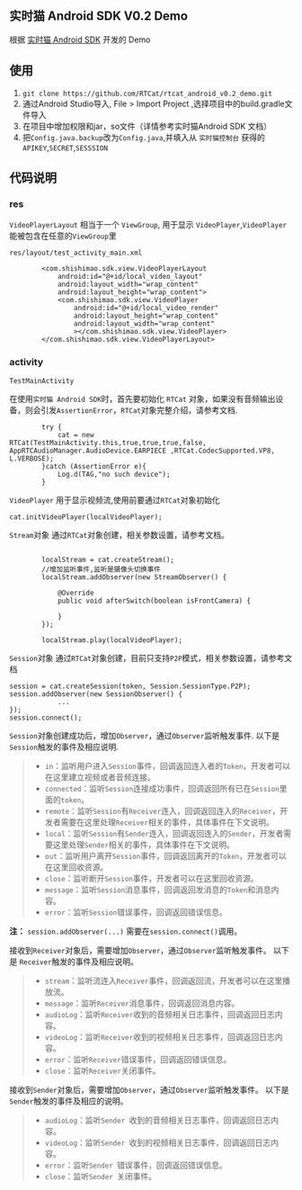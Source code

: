## 实时猫 Android SDK V0.2 Demo
根据 [实时猫 Android SDK](https://shishimao.com) 开发的 Demo

## 使用

1. `git clone https://github.com/RTCat/rtcat_android_v0.2_demo.git`
2. 通过Android Studio导入, File > Import Project ,选择项目中的build.gradle文件导入
3. 在项目中增加权限和jar，so文件（详情参考实时猫Android SDK 文档）
4. 把`Config.java.backup`改为`Config.java`,并填入从 `实时猫控制台` 获得的 `APIKEY`,`SECRET`,`SESSSION`

## 代码说明

### res

`VideoPlayerLayout` 相当于一个 `ViewGroup`, 用于显示 `VideoPlayer`,`VideoPlayer`能被包含在任意的`ViewGroup`里
 
`res/layout/test_activity_main.xml`

```
        <com.shishimao.sdk.view.VideoPlayerLayout
            android:id="@+id/local_video_layout"
            android:layout_width="wrap_content"
            android:layout_height="wrap_content">
            <com.shishimao.sdk.view.VideoPlayer
                android:id="@+id/local_video_render"
                android:layout_height="wrap_content"
                android:layout_width="wrap_content"
                ></com.shishimao.sdk.view.VideoPlayer>
        </com.shishimao.sdk.view.VideoPlayerLayout>
```


### activity

`TestMainActivity`  

在使用`实时猫 Android SDK`时，首先要初始化 `RTCat` 对象，如果没有音频输出设备，则会引发`AssertionError`，`RTCat`对象完整介绍，请参考文档.

```
        try {
            cat = new RTCat(TestMainActivity.this,true,true,true,false, AppRTCAudioManager.AudioDevice.EARPIECE ,RTCat.CodecSupported.VP8, L.VERBOSE);
        }catch (AssertionError e){
            Log.d(TAG,"no such device");
        }

```

`VideoPlayer` 用于显示视频流,使用前要通过`RTCat`对象初始化

```
cat.initVideoPlayer(localVideoPlayer);
```

`Stream`对象 通过`RTCat`对象创建，相关参数设置，请参考文档。

```

        localStream = cat.createStream();
        //增加监听事件,监听是摄像头切换事件
        localStream.addObserver(new StreamObserver() {

            @Override
            public void afterSwitch(boolean isFrontCamera) {

            }
        });

        localStream.play(localVideoPlayer);

```

`Session`对象 通过`RTCat`对象创建，目前只支持`P2P`模式，相关参数设置，请参考文档

```
session = cat.createSession(token, Session.SessionType.P2P);
session.addObserver(new SessionObserver() {
			...                        
});
session.connect();
```

`Session`对象创建成功后，增加`Observer`，通过`Observer`监听触发事件.
以下是 `Session`触发的事件及相应说明.

> * `in`：监听用户进入`Session`事件，回调返回连入者的`Token`，开发者可以在这里建立视频或者音频连接。
> * `connected`：监听`Session`连接成功事件，回调返回所有已在`Session`里面的`token`。
> * `remote`：监听`Session`有`Receiver`连入，回调返回连入的`Receiver`，开发者需要在这里处理`Receiver`相关的事件，具体事件在下文说明。
> * `local`：监听`Session`有`Sender`连入，回调返回连入的`Sender`，开发者需要这里处理`Sender`相关的事件，具体事件在下文说明。
> * `out`：监听用户离开`Session`事件，回调返回离开的`Token`，开发者可以在这里回收资源。
> * `close`：监听断开`Session`事件，开发者可以在这里回收资源。
> * `message`：监听`Session`消息事件，回调返回发消息的`Token`和消息内容。
> * `error`：监听`Session`错误事件，回调返回错误信息。

**注：** `session.addObserver(...)` 需要在`session.connect()`调用。

 
接收到`Receiver`对象后，需要增加`Observer`，通过`Observer`监听触发事件。
以下是 `Receiver`触发的事件及相应说明。

> * `stream`：监听流连入`Receiver`事件，回调返回流，开发者可以在这里播放流。
> * `message`：监听`Receiver`消息事件，回调返回消息内容。
> * `audioLog`：监听`Receiver`收到的音频相关日志事件，回调返回日志内容。
> * `videoLog`：监听`Receiver`收到的视频相关日志事件，回调返回日志内容。
> * `error`：监听`Receiver`错误事件，回调返回错误信息。
> * `close`：监听`Receiver`关闭事件。

接收到`Sender`对象后，需要增加`Observer`，通过`Observer`监听触发事件。
以下是`Sender`触发的事件及相应的说明。
> * `audioLog`：监听`Sender `收到的音频相关日志事件，回调返回日志内容。
> * `videoLog`：监听`Sender `收到的视频相关日志事件，回调返回日志内容。
> * `error`：监听`Sender `错误事件，回调返回错误信息。
> * `close`：监听`Sender `关闭事件。







